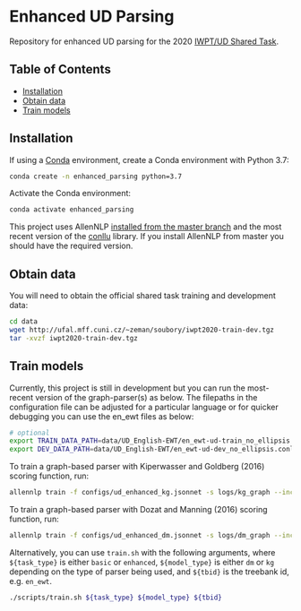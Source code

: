 # Enhanced UD Parsing

Repository for enhanced UD parsing for the 2020 [IWPT/UD Shared Task](https://universaldependencies.org/iwpt20/).

## Table of Contents

- [Installation](#installation)
- [Obtain data](#obtain-data)
- [Train models](#train-models)

## Installation

If using a [Conda](https://conda.io/) environment, create a Conda environment with Python 3.7:

```bash
conda create -n enhanced_parsing python=3.7
```

Activate the Conda environment:

```bash
conda activate enhanced_parsing
```

This project uses AllenNLP [installed from the master branch](https://github.com/allenai/allennlp#installing-from-source) and the most recent version of the [conllu](https://github.com/EmilStenstrom/conllu) library. If you install AllenNLP from master you should have the required version.

## Obtain data
You will need to obtain the official shared task training and development data:

```bash
cd data
wget http://ufal.mff.cuni.cz/~zeman/soubory/iwpt2020-train-dev.tgz
tar -xvzf iwpt2020-train-dev.tgz
```

## Train models
Currently, this project is still in development but you can run the most-recent version of the graph-parser(s) as below. The filepaths in the configuration file can be adjusted for a particular language or for quicker debugging you can use the en_ewt files as below:

```bash
# optional
export TRAIN_DATA_PATH=data/UD_English-EWT/en_ewt-ud-train_no_ellipsis.conllu
export DEV_DATA_PATH=data/UD_English-EWT/en_ewt-ud-dev_no_ellipsis.conllu
```

To train a graph-based parser with Kiperwasser and Goldberg (2016) scoring function, run:

```bash
allennlp train -f configs/ud_enhanced_kg.jsonnet -s logs/kg_graph --include-package tagging
```

To train a graph-based parser with Dozat and Manning (2016) scoring function, run:

```bash
allennlp train -f configs/ud_enhanced_dm.jsonnet -s logs/dm_graph --include-package tagging
```

Alternatively, you can use `train.sh` with the following arguments, where `${task_type}` is either `basic` or `enhanced`, `${model_type}` is either `dm` or `kg` depending on the type of parser being used, and `${tbid}` is the treebank id, e.g. `en_ewt`.

```bash
./scripts/train.sh ${task_type} ${model_type} ${tbid}
```
